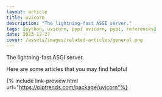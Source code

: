 ```yaml
---
layout: article
title: uvicorn
description: "The lightning-fast ASGI server."
tags: [python, uvicorn, pypi uvicorn, pypi, references]
date: 2023-12-27
cover: /assets/images/related-articles/general.png
---
```


The lightning-fast ASGI server.

Here are some articles that you may find helpful

{% include link-preview.html url="https://piptrends.com/package/uvicorn"%}